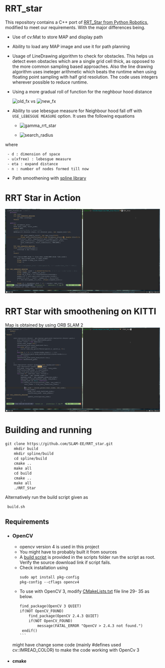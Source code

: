 # RRT_star

This repository contains a C++ port of [RRT_Star from Python Robotics](https://pythonrobotics.readthedocs.io/en/latest/modules/path_planning.html), modified to meet our requirements. With the major differences being. 
- Use of cv:Mat to store MAP and display path
- Ability to load any MAP image and use it for path planning
- Usage of LineDrawing algorithm to check for obstacles. This helps us detect even obstacles which are a single grid cell thick, as opposed to the more common sampling based approaches. Also the line drawing algorithm uses ineteger arithmetic which beats the runtime when using floating point sampling with half grid resolution. The code uses integers wherever possible to reduce runtime.
- Using a more gradual roll of function for the neghbour hood distance 


  ![old_fx](https://latex.codecogs.com/svg.latex?\inline&space;search\\_radius&space;=&space;original\\_radius&space;*&space;\sqrt(\frac{\log(nnode)}{nnode})) vs ![new_fx](https://latex.codecogs.com/svg.latex?\inline&space;search\\_radius&space;=&space;original\\_radius&space;*&space;(1&space;-&space;\frac{nnode}{max\\_iter}))


- Ability to use lebesgue measure for Neighbour hood fall off with `USE_LEBESGUE MEASURE` option. It uses the following equations

  - ![gamma_rrt_star](https://latex.codecogs.com/svg.image?\gamma^{*}_{RRT}&space;=&space;2&space;*&space;(1&space;&plus;&space;1/d)^\frac{1}{d}&space;(\mu(\chi_{free})/\xi)^\frac{1}{d}&space;)

  - ![search_radius](https://latex.codecogs.com/svg.image?search\\_radius&space;=&space;min(\gamma^{*}_{RRT}&space;*&space;(log(n)/n)^\frac{1}{d},&space;\eta))
 
 where
 ```
  - d : dimension of space
  - u(xfree) : lebesgue measure 
  - eta : expand distance 
  - n : number of nodes formed till now
  ```
  
- Path smoothening with [spline library](https://github.com/chen0040/cpp-spline)
 

# RRT Star in Action
![RRTStar.gif](img/RRTStart.gif)

# RRT Star with smoothening on KITTI
Map is obtained by using ORB SLAM 2
![RRTStar.gif](img/res_slam_map1.gif)


# Building and running

``` 
git clone https://github.com/SLAM-EE/RRT_star.git
    mkdir build 
    mkdir spline/build
    cd spline/build
    cmake ..
    make all
    cd build 
    cmake ..
    make all
    ./RRT_Star
```

Alternatively run the build script given as 

```git clone https://github.com/SLAM-EE/RRT_star.git
 build.sh
```

## Requirements
- ### OpenCV 
    - opencv version 4 is used in this project
    - You might have to probably built it from sources 
    - A [build script](scripts/setup-opencv.sh) is provided in the scripts folder run the script as root. Verify the source download link if script fails.
    - Check installation using 
        ```
        sudo apt install pkg-config
        pkg-config --cflags opencv4
        ```
    - To use with OpenCV 3, modify [CMakeLists.txt](CMakeLists.txt) file line 29- 35 as below.
        ````
        find_package(OpenCV 3 QUIET)
        if(NOT OpenCV_FOUND)
            find_package(OpenCV 2.4.3 QUIET)
            if(NOT OpenCV_FOUND)
                message(FATAL_ERROR "OpenCV > 2.4.3 not found.")
         endif()
        ```
     might have  change some code (mainly #defines used cv::IMREAD_COLOR) to make the code working with OpenCv 3
  

- #### cmake        
        
    
   
